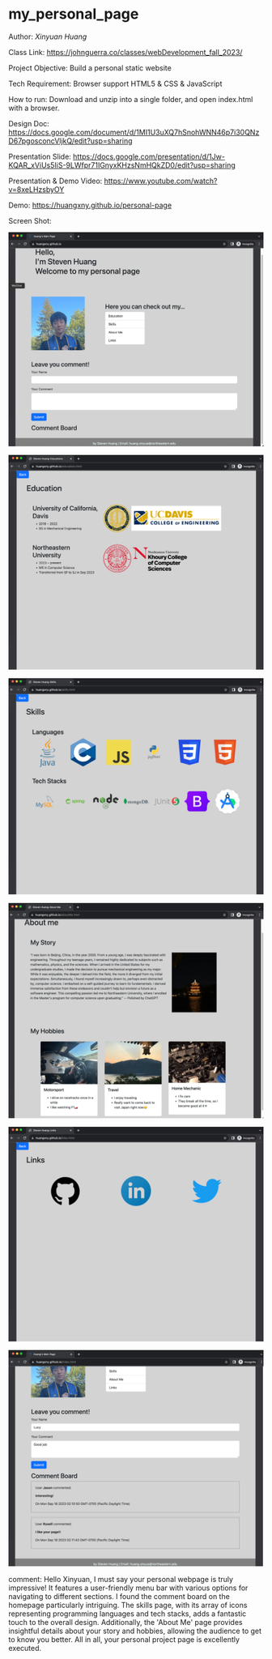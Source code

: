 # my_personal_page


Author: _Xinyuan Huang_

Class Link: https://johnguerra.co/classes/webDevelopment_fall_2023/

Project Objective: Build a personal static website

Tech Requirement: Browser support HTML5 & CSS & JavaScript

How to run: Download and unzip into a single folder, and open index.html with a browser. 

Design Doc: https://docs.google.com/document/d/1MI1U3uXQ7hSnohWNN46p7i30QNzD67pgosconcVljkQ/edit?usp=sharing

Presentation Slide: https://docs.google.com/presentation/d/1Jw-KQAR_xViUs5IiS-9LWfpr71IGnyxKHzsNmHQkZD0/edit?usp=sharing

Presentation & Demo Video: https://www.youtube.com/watch?v=8xeLHzsbyOY

Demo: https://huangxny.github.io/personal-page

Screen Shot:

![Main Page.png](Screen-Shots%2FMain%20Page.png)

![Education.png](Screen-Shots%2FEducation.png)

![Skills.png](Screen-Shots%2FSkills.png)

![About me.png](Screen-Shots%2FAbout%20me.png)

![Links.png](Screen-Shots%2FLinks.png)

![Comment.png](Screen-Shots%2FComment.png)




comment: Hello Xinyuan, I must say your personal webpage is truly impressive! It features a user-friendly menu bar with various options for navigating to different sections. I found the comment board on the homepage particularly intriguing. The skills page, with its array of icons representing programming languages and tech stacks, adds a fantastic touch to the overall design. Additionally, the 'About Me' page provides insightful details about your story and hobbies, allowing the audience to get to know you better. All in all, your personal project page is excellently executed.
